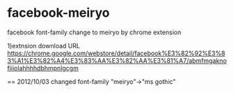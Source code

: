 facebook-meiryo
===============

facebook font-family change to meiryo by chrome extension

1)extnsion download URL
https://chrome.google.com/webstore/detail/facebook%E3%82%92%E3%83%A1%E3%82%A4%E3%83%AA%E3%82%AA%E3%81%A7/abmfmgaknofiiiolahhhhdbhmpnlgcgm

==
2012/10/03
changed font-family
"meiryo"->"ms gothic"
